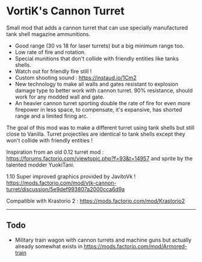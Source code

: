# VortiK's Cannon Turret

Small mod that adds a cannon turret that can use specially manufactured tank shell magazine ammunitions.
- Good range (30 vs 18 for laser turrets) but a big minimum range too.
- Low rate of fire and rotation.
- Special munitions that don't collide with friendly entities like tanks shells.
- Watch out for friendly fire still !
- Custom shooting sound : https://instaud.io/1Cm2
- New technology to make all walls and gates resistant to explosion damage type to better work with cannon turret. 90% resistance, should work for any modded wall and gate.
- An heavier cannon turret sporting double the rate of fire for even more firepower in less space, to compensate, it's expansive, has shorted range and a limited firing arc.

The goal of this mod was to make a different turret using tank shells but still close to Vanilla. Turret projectiles are identical to tank shells except they won't collide with friendly entities !

Inspiration from an old 0.12 turret mod : https://forums.factorio.com/viewtopic.php?f=93&t=14957 and sprite by the talented modder YuokiTani.

1.10 Super improved graphics provided by JavitoVk ! https://mods.factorio.com/mod/vtk-cannon-turret/discussion/5e9def993807a2000cca6d9a

Compatible with Krastorio 2 : https://mods.factorio.com/mod/Krastorio2

---------------------------------------------------------------------------------------------------

## Todo
- Military train wagon with cannon turrets and machine guns but actually already somewhat exists in https://mods.factorio.com/mod/Armored-train
